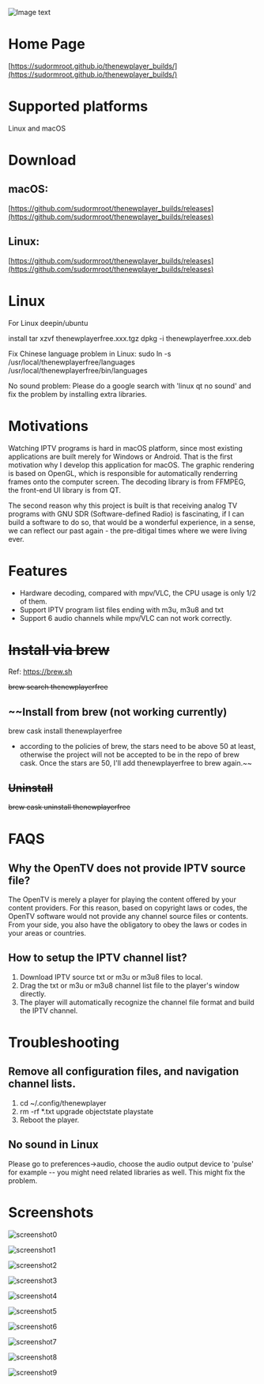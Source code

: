 ![Image text](logo.png)



# Home Page
[https://sudormroot.github.io/thenewplayer_builds/](https://sudormroot.github.io/thenewplayer_builds/)

# Supported platforms

Linux and macOS

# Download
## macOS:
[https://github.com/sudormroot/thenewplayer_builds/releases](https://github.com/sudormroot/thenewplayer_builds/releases)
## Linux:
[https://github.com/sudormroot/thenewplayer_builds/releases](https://github.com/sudormroot/thenewplayer_builds/releases)


# Linux
For Linux deepin/ubuntu

install
tar xzvf thenewplayerfree.xxx.tgz
dpkg -i thenewplayerfree.xxx.deb

Fix Chinese language problem in Linux:
sudo ln -s /usr/local/thenewplayerfree/languages /usr/local/thenewplayerfree/bin/languages

No sound problem:
Please do a google search with 'linux qt no sound' and fix the problem by installing extra libraries.


# Motivations

Watching IPTV programs is hard in macOS platform, since most existing applications are built merely for Windows or Android. That is the first motivation why I develop this application for macOS. The graphic rendering is based on OpenGL, which is responsible for automatically renderring frames onto the computer screen. The decoding library is from FFMPEG, the front-end UI library is from QT.

The second reason why this project is built is that receiving analog TV programs with GNU SDR (Software-defined Radio) is fascinating, if I can build a software to do so, that would be a wonderful experience, in a sense, we can reflect our past again - the pre-ditigal times where we were living ever.

# Features
* Hardware decoding, compared with mpv/VLC, the CPU usage is only 1/2 of them.
* Support IPTV program list files ending with m3u, m3u8 and txt
* Support 6 audio channels while mpv/VLC can not work correctly.



# ~~Install via brew~~

Ref: https://brew.sh

~~brew search thenewplayerfree~~

## ~~Install from brew (not working currently)
brew cask install thenewplayerfree
* according to the policies of brew, the stars need to be above 50 at least, otherwise the project will not be accepted to be in the repo of brew cask. Once the stars are 50, I'll add thenewplayerfree to brew again.~~

## ~~Uninstall~~
~~brew cask uninstall thenewplayerfree~~

# FAQS
## Why the OpenTV does not provide IPTV source file?
The OpenTV is merely a player for playing the content offered by your content providers. For this reason, based on copyright laws or codes, the OpenTV software would not provide any channel source files or contents. From your side, you also have the obligatory to obey the laws or codes in your areas or countries.


## How to setup the IPTV channel list?
1. Download IPTV source txt or m3u or m3u8 files to local.
2. Drag the txt or m3u or m3u8 channel list file to the player's window directly.
3. The player will automatically recognize the channel file format and build the IPTV channel.


# Troubleshooting

## Remove all configuration files, and navigation channel lists.
1. cd ~/.config/thenewplayer
2. rm -rf \*.txt upgrade objectstate playstate
3. Reboot the player.

## No sound in Linux
Please go to preferences->audio, choose the audio output device to 'pulse' for example -- you might need related libraries as well. This might fix the problem.


# Screenshots

![screenshot0](screenshots/screenshot0.jpg)

![screenshot1](screenshots/screenshot1.jpg)

![screenshot2](screenshots/screenshot2.jpg)

![screenshot3](screenshots/screenshot3.jpg)

![screenshot4](screenshots/screenshot4.jpg)

![screenshot5](screenshots/screenshot5.jpg)

![screenshot6](screenshots/screenshot6.jpg)

![screenshot7](screenshots/screenshot7.jpg)

![screenshot8](screenshots/screenshot8.jpg)

![screenshot9](screenshots/screenshot9.jpg)


